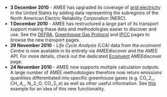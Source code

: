  - **3 December 2010** - AMEE has upgraded its coverage of [grid
    electricity](US_Subregion_Electricity) in the United States by
    adding data representing the subregions of the North American
    Electric Reliability Corporation (NERC).
  - **1 December 2010** - AMEE has restructured a large part of its
    transport support making these data and methodologies easier to
    discover and use. See the [DEFRA](DEFRA_DECC), [Greenhouse Gas
    Protocol](Greenhouse_Gas_Protocol) and [IPCC](IPCC) pages to browse
    the new transport pages.
  - **29 November 2010** - *Life Cycle Analysis (LCA)* data from the
    *ecoinvent Centre* is now available in its entirety via AMEEdiscover
    and the AMEE API. For more details, check out the dedicated
    [Ecoinvent](Ecoinvent_database) AMEEdiscover page.
  - **24 November 2010** - AMEE now supports multiple calculation
    outputs. A large number of AMEE methodologies therefore now return
    emissions quantities differentiated into specific greenhouse gases
    (e.g. CO,,2,,, CH,,4,,, N,,2,,O, CO,,2,,e) as well as other useful
    information. See
    [this](Passenger_transport_by_Greenhouse_Gas_Protocol) example for
    an idea of this new functionality.
